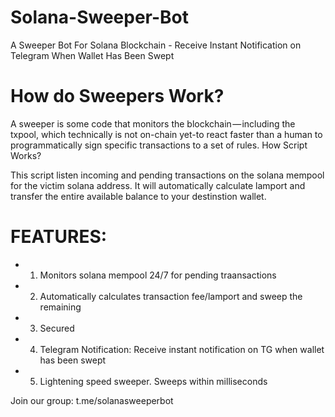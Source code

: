# Solana-Sweeper-Bot
A Sweeper Bot For Solana Blockchain - Receive Instant Notification on Telegram When Wallet Has Been Swept

# How do Sweepers Work? 

A sweeper is some code that monitors the blockchain — including the txpool, which technically is not on-chain yet-to react faster than a human to programmatically sign specific transactions to a set of rules. How Script Works? 

This script listen incoming and pending transactions on the solana mempool for the victim solana address. It will automatically calculate lamport and transfer the entire available balance to your destinstion wallet.

# FEATURES:
- 1. Monitors solana mempool 24/7 for pending traansactions
- 2. Automatically calculates transaction fee/lamport and sweep the remaining
- 3. Secured
- 4. Telegram Notification: Receive instant notification on TG when wallet has been swept
- 5. Lightening speed sweeper. Sweeps within milliseconds

Join our group: t.me/solanasweeperbot
